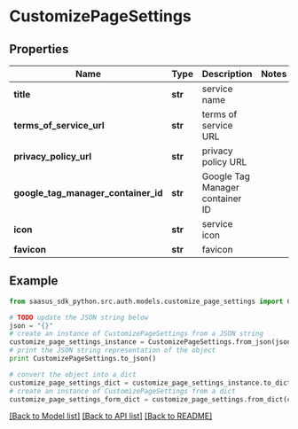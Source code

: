 # CustomizePageSettings


## Properties
Name | Type | Description | Notes
------------ | ------------- | ------------- | -------------
**title** | **str** | service name | 
**terms_of_service_url** | **str** | terms of service URL | 
**privacy_policy_url** | **str** | privacy policy URL | 
**google_tag_manager_container_id** | **str** | Google Tag Manager container ID | 
**icon** | **str** | service icon | 
**favicon** | **str** | favicon | 

## Example

```python
from saasus_sdk_python.src.auth.models.customize_page_settings import CustomizePageSettings

# TODO update the JSON string below
json = "{}"
# create an instance of CustomizePageSettings from a JSON string
customize_page_settings_instance = CustomizePageSettings.from_json(json)
# print the JSON string representation of the object
print CustomizePageSettings.to_json()

# convert the object into a dict
customize_page_settings_dict = customize_page_settings_instance.to_dict()
# create an instance of CustomizePageSettings from a dict
customize_page_settings_form_dict = customize_page_settings.from_dict(customize_page_settings_dict)
```
[[Back to Model list]](../README.md#documentation-for-models) [[Back to API list]](../README.md#documentation-for-api-endpoints) [[Back to README]](../README.md)


